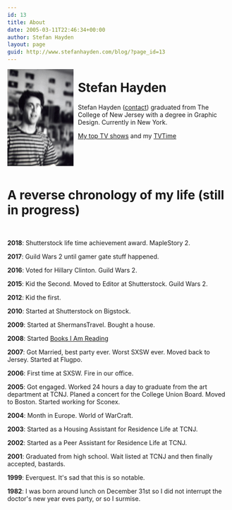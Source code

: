```yaml
---
id: 13
title: About
date: 2005-03-11T22:46:34+00:00
author: Stefan Hayden
layout: page
guid: http://www.stefanhayden.com/blog/?page_id=13
---
```

<img style="margin: 0px 10px 10px 0px;" src="/img/me.jpg" alt="photo of me" width="150" align="left" />
<h1>Stefan Hayden</h1>
Stefan Hayden (<a href="http://www.stefanhayden.com/blog/?page_id=12">contact</a>) graduated from The College of New Jersey with a degree in Graphic Design. Currently in New York.

<a href="/top-shows">My top TV shows</a> and my <a href="https://www.tvtime.com/en/user/7770728/profile">TVTime</a>

&nbsp;
<div style="clear: both;"></div>
<h1>A reverse chronology of my life (still in progress)</h1>
&nbsp;

<b>2018</b>: Shutterstock life time achievement award. MapleStory 2.

<b>2017</b>:  Guild Wars 2 until gamer gate stuff happened.

<b>2016</b>: Voted for Hillary Clinton. Guild Wars 2.

<b>2015</b>: Kid the Second. Moved to Editor at Shutterstock. Guild Wars 2.

<b>2012</b>: Kid the first.

<b>2010</b>: Started at Shutterstock on Bigstock.

<b>2009</b>: Started at ShermansTravel. Bought a house.

<b>2008</b>: Started <a href="http://www.booksiamreading.com">Books I Am Reading</a>

<b>2007</b>: Got Married, best party ever. Worst SXSW ever. Moved back to Jersey. Started at Flugpo.

<b>2006</b>: First time at SXSW. Fire in our office.

<b>2005</b>: Got engaged. Worked 24 hours a day to graduate from the art department at TCNJ. Planed a concert for the College Union Board. Moved to Boston. Started working for Sconex.

<b>2004</b>: Month in Europe. World of WarCraft.

<b>2003</b>: Started as a Housing Assistant for Residence Life at TCNJ.

<b>2002</b>: Started as a Peer Assistant for Residence Life at TCNJ.

<b>2001</b>: Graduated from high school. Wait listed at TCNJ and then finally accepted, bastards.

<b>1999</b>: Everquest. It's sad that this is so notable.

<b>1982</b>: I was born around lunch on December 31st so I did not interrupt the doctor's new year eves party, or so I surmise.
